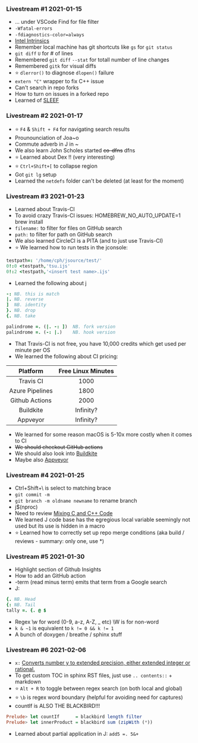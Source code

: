 ### Livestream #1 2021-01-15
* ... under VSCode Find for file filter
* `-Wfatal-errors`
* `-fdiagnostics-color=always`
* [Intel Intrinsics](https://software.intel.com/sites/landingpage/IntrinsicsGuide/)
* Remember local machine has git shortcuts like `gs` for `git status`
* `git diff` `U` for # of lines
* Remembered `git diff` `--stat` for totall number of line changes
* Remembered `gitk` for visual diffs
* :star: `dlerror()` to diagnose `dlopen()` failure
* `extern "C"` wrapper to fix C++ issue
* Can't search in repo forks
* How to turn on issues in a forked repo
* Learned of [SLEEF](https://sleef.org/)

### Livestream #2 2021-01-17
* :star: `F4` & `Shift + F4` for navigating search results
* Prounounciation of Joa~o
* Commute adverb in J in ~
* We also learn John Scholes started ~~co-dfns~~ dfns
* :star: Learned about Dex !! (very interesting)
* :star: `Ctrl+Shift+[` to collapse region
* Got `git lg` setup
* Learned the `netdefs` folder can't be deleted (at least for the moment)

### Livestream #3 2021-01-23
* Learned about Travis-CI
* To avoid crazy Travis-CI issues: HOMEBREW_NO_AUTO_UPDATE=1 brew install
* `filename:` to filter for files on GitHub search
* `path:` to filter for path on GitHub search
* We also learned CircleCI is a PITA (and to just use Travis-CI)
* :star: We learned how to run tests in the jconsole:
```ijs
testpath=: '/home/cph/jsource/test/'
0!:0 <testpath,'tsu.ijs'
0!:2 <testpath,'<insert test name>.ijs'
```
* Learned the following about j
```ijs
-: NB. this is match
|. NB. reverse
]  NB. identity
}. NB. drop
{. NB. take

palindrome =. (|. -: ])  NB. fork version
palindrome =. (-: |.)    NB. hook version
```
* That Travis-CI is not free, you have 10,000 credits which get used per minute per OS 
* We learned the following about CI pricing:

|    Platform    | Free Linux Minutes |
| :------------: | :----------------: |
|   Travis CI    |        1000        |
| Azure Pipelines|        1800        |
| Github Actions |        2000        |
|   Buildkite    |     Infinity?      |
|   Appveyor     |     Infinity?      |

* We learned for some reason macOS is 5-10x more costly when it comes to CI
* ~~We should checkout GitHub actions~~
* We should also look into [Buildkite](https://buildkite.com/)
* Maybe also [Appveyor](https://www.appveyor.com)

### Livestream #4 2021-01-25
* Ctrl+Shift+\ is select to matching brace
* `git commit -m`
* `git branch -m oldname newname` to rename branch
*  j$(nproc)
* Need to review [Mixing C and C++ Code](https://isocpp.org/wiki/faq/mixing-c-and-cpp)
* We learned J code base has the egregious local variable seemingly not used but its use is hidden in a macro
* :star: Learned how to correctly set up repo merge conditions (aka build / reviews - summary: only one, use *)

### Livestream #5 2021-01-30
* Highlight section of Github Insights
* How to add an GitHub action 
* -term (read minus term) emits that term from a Google search
* J:
```ijs
{. NB. Head
{: NB. Tail
tally =. {. @ $
```
* Regex \w for word (0-9, a-z, A-Z, _ etc) \W is for non-word 
* `k & ~1` is equivalent to `k != 0 && k != 1`
* A bunch of doxygen / breathe / sphinx stuff

### Livestream #6 2021-02-06

* `x:` [Converts number y to extended precision, either extended integer or rational.](https://code.jsoftware.com/wiki/Vocabulary/xco)
* To get custom TOC in sphinx RST files, just use `.. contents::` + markdown
* :star: `Alt + R` to toggle between regex search (on both local and global)
* :star: `\b` is regex word boundary (helpful for avoiding need for captures)
* countIf is ALSO THE BLACKBIRD!!!
```hs
Prelude> let countIf      = blackbird length filter
Prelude> let innerProduct = blackbird sum (zipWith (*))
```
* Learned about partial application in J: `add5 =. 5&+`
